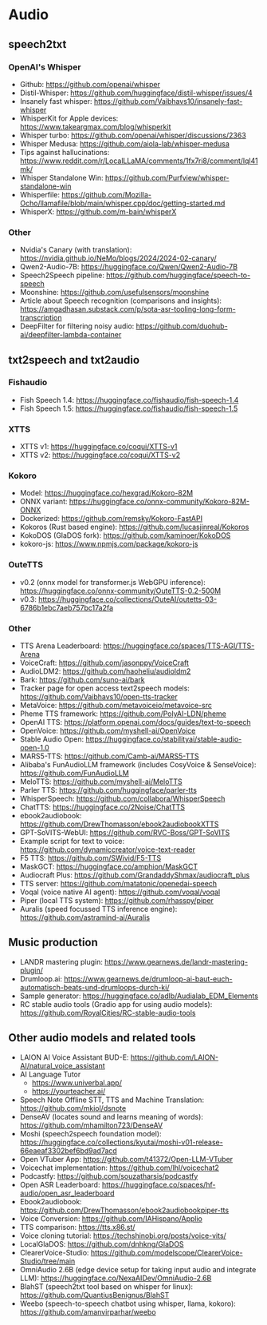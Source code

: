 # Audio

## speech2txt

### OpenAI's Whisper
- Github: https://github.com/openai/whisper
- Distil-Whisper: https://github.com/huggingface/distil-whisper/issues/4
- Insanely fast whisper: https://github.com/Vaibhavs10/insanely-fast-whisper
- WhisperKit for Apple devices: https://www.takeargmax.com/blog/whisperkit
- Whisper turbo: https://github.com/openai/whisper/discussions/2363
- Whisper Medusa: https://github.com/aiola-lab/whisper-medusa
- Tips against hallucinations: https://www.reddit.com/r/LocalLLaMA/comments/1fx7ri8/comment/lql41mk/
- Whisper Standalone Win: https://github.com/Purfview/whisper-standalone-win
- Whisperfile: https://github.com/Mozilla-Ocho/llamafile/blob/main/whisper.cpp/doc/getting-started.md
- WhisperX: https://github.com/m-bain/whisperX

### Other
- Nvidia's Canary (with translation): https://nvidia.github.io/NeMo/blogs/2024/2024-02-canary/
- Qwen2-Audio-7B: https://huggingface.co/Qwen/Qwen2-Audio-7B
- Speech2Speech pipeline: https://github.com/huggingface/speech-to-speech
- Moonshine: https://github.com/usefulsensors/moonshine
- Article about Speech recognition (comparisons and insights): https://amgadhasan.substack.com/p/sota-asr-tooling-long-form-transcription
- DeepFilter for filtering noisy audio: https://github.com/duohub-ai/deepfilter-lambda-container


## txt2speech and txt2audio

### Fishaudio
- Fish Speech 1.4: https://huggingface.co/fishaudio/fish-speech-1.4
- Fish Speech 1.5: https://huggingface.co/fishaudio/fish-speech-1.5

### XTTS
- XTTS v1: https://huggingface.co/coqui/XTTS-v1
- XTTS v2: https://huggingface.co/coqui/XTTS-v2

### Kokoro
- Model: https://huggingface.co/hexgrad/Kokoro-82M
- ONNX variant: https://huggingface.co/onnx-community/Kokoro-82M-ONNX
- Dockerized: https://github.com/remsky/Kokoro-FastAPI
- Kokoros (Rust based engine): https://github.com/lucasjinreal/Kokoros
- KokoDOS (GlaDOS fork): https://github.com/kaminoer/KokoDOS
- kokoro-js: https://www.npmjs.com/package/kokoro-js

### OuteTTS
- v0.2 (onnx model for transformer.js WebGPU inference): https://huggingface.co/onnx-community/OuteTTS-0.2-500M
- v0.3: https://huggingface.co/collections/OuteAI/outetts-03-6786b1ebc7aeb757bc17a2fa

### Other
- TTS Arena Leaderboard: https://huggingface.co/spaces/TTS-AGI/TTS-Arena
- VoiceCraft: https://github.com/jasonppy/VoiceCraft
- AudioLDM2: https://github.com/haoheliu/audioldm2
- Bark: https://github.com/suno-ai/bark
- Tracker page for open access text2speech models: https://github.com/Vaibhavs10/open-tts-tracker
- MetaVoice: https://github.com/metavoiceio/metavoice-src
- Pheme TTS framework: https://github.com/PolyAI-LDN/pheme
- OpenAI TTS: https://platform.openai.com/docs/guides/text-to-speech
- OpenVoice: https://github.com/myshell-ai/OpenVoice
- Stable Audio Open: https://huggingface.co/stabilityai/stable-audio-open-1.0
- MARS5-TTS: https://github.com/Camb-ai/MARS5-TTS
- Alibaba's FunAudioLLM framework (includes CosyVoice & SenseVoice): https://github.com/FunAudioLLM
- MeloTTS: https://github.com/myshell-ai/MeloTTS
- Parler TTS: https://github.com/huggingface/parler-tts
- WhisperSpeech: https://github.com/collabora/WhisperSpeech
- ChatTTS: https://huggingface.co/2Noise/ChatTTS
- ebook2audiobook: https://github.com/DrewThomasson/ebook2audiobookXTTS
- GPT-SoVITS-WebUI: https://github.com/RVC-Boss/GPT-SoVITS
- Example script for text to voice: https://github.com/dynamiccreator/voice-text-reader
- F5 TTS: https://github.com/SWivid/F5-TTS
- MaskGCT: https://huggingface.co/amphion/MaskGCT
- Audiocraft Plus: https://github.com/GrandaddyShmax/audiocraft_plus
- TTS server: https://github.com/matatonic/openedai-speech
- Voqal (voice native AI agent): https://github.com/voqal/voqal
- Piper (local TTS system): https://github.com/rhasspy/piper
- Auralis (speed focussed TTS inference engine): https://github.com/astramind-ai/Auralis


## Music production
- LANDR mastering plugin: https://www.gearnews.de/landr-mastering-plugin/
- Drumloop.ai: https://www.gearnews.de/drumloop-ai-baut-euch-automatisch-beats-und-drumloops-durch-ki/
- Sample generator: https://huggingface.co/adlb/Audialab_EDM_Elements
- RC stable audio tools (Gradio app for using audio models): https://github.com/RoyalCities/RC-stable-audio-tools


## Other audio models and related tools
- LAION AI Voice Assistant BUD-E: https://github.com/LAION-AI/natural_voice_assistant
- AI Language Tutor
  - https://www.univerbal.app/
  - https://yourteacher.ai/
- Speech Note Offline STT, TTS and Machine Translation: https://github.com/mkiol/dsnote
- DenseAV (locates sound and learns meaning of words): https://github.com/mhamilton723/DenseAV
- Moshi (speech2speech foundation model): https://huggingface.co/collections/kyutai/moshi-v01-release-66eaeaf3302bef6bd9ad7acd
- Open VTuber App: https://github.com/t41372/Open-LLM-VTuber
- Voicechat implementation: https://github.com/lhl/voicechat2
- Podcastfy: https://github.com/souzatharsis/podcastfy
- Open ASR Leaderboard: https://huggingface.co/spaces/hf-audio/open_asr_leaderboard
- Ebook2audiobook: https://github.com/DrewThomasson/ebook2audiobookpiper-tts
- Voice Conversion: https://github.com/IAHispano/Applio
- TTS comparison: https://tts.x86.st/
- Voice cloning tutorial: https://techshinobi.org/posts/voice-vits/
- LocalGlaDOS: https://github.com/dnhkng/GlaDOS
- ClearerVoice-Studio: https://github.com/modelscope/ClearerVoice-Studio/tree/main
- OmniAudio 2.6B (edge device setup for taking input audio and integrate LLM): https://huggingface.co/NexaAIDev/OmniAudio-2.6B
- BlahST (speech2txt tool based on whisper for linux): https://github.com/QuantiusBenignus/BlahST
- Weebo (speech-to-speech chatbot using whisper, llama, kokoro): https://github.com/amanvirparhar/weebo
